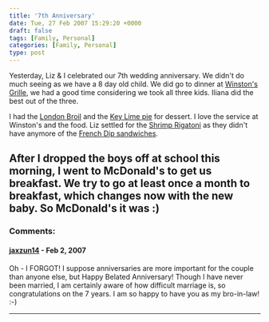 ```yaml
---
title: '7th Anniversary'
date: Tue, 27 Feb 2007 15:29:20 +0000
draft: false
tags: [Family, Personal]
categories: [Family, Personal]
type: post
---
```


Yesterday, Liz & I celebrated our 7th wedding anniversary. We didn't do much seeing as we have a 8 day old child. We did go to dinner at [Winston's Grille](http://www.winstonsgrille.com/), we had a good time considering we took all three kids. Iliana did the best out of the three.

I had the [London Broil](http://www.winstonsgrille.com/OurMenu-Entrees.asp) and the [Key Lime pie](http://www.winstonsgrille.com/OurMenu-Desserts.asp) for dessert. I love the service at Winston's and the food. Liz settled for the [Shrimp Rigatoni](http://www.winstonsgrille.com/OurMenu-Entrees.asp) as they didn't have anymore of the [French Dip sandwiches](http://www.winstonsgrille.com/OurMenu-Burgers.asp).

After I dropped the boys off at school this morning, I went to McDonald's to get us breakfast. We try to go at least once a month to breakfast, which changes now with the new baby. So McDonald's it was :)
---
### Comments:
#### [jaxzun14](http://jaxzun14.wordpress.com/ "jacquie.moreno@gmail.com") - <time datetime="2007-02-27 12:12:28">Feb 2, 2007</time>

Oh - I FORGOT! I suppose anniversaries are more important for the couple than anyone else, but Happy Belated Anniversary! Though I have never been married, I am certainly aware of how difficult marriage is, so congratulations on the 7 years. I am so happy to have you as my bro-in-law! :-)
<hr />
